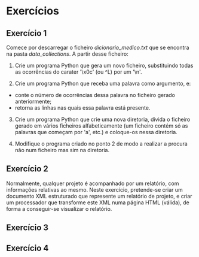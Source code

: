 # Exercícios


## Exercício 1

Comece por descarregar o ficheiro *dicionario_medico.txt* que se encontra na pasta *data_collections*.
A partir desse ficheiro:

1. Crie um programa Python que gera um novo ficheiro, substituindo todas as ocorrências do carater '\x0c' (ou ^L) por um '\n'.

2. Crie um programa Python que receba uma palavra como argumento, e: 
  - conte o número de ocorrências dessa palavra no ficheiro gerado anteriormente;
  - retorna as linhas nas quais essa palavra está presente.

3. Crie um programa Python que crie uma nova diretoria, divida o ficheiro gerado em vários ficheiros alfabeticamente (um ficheiro contém só as palavras que começam por 'a', etc.) e coloque-os nessa diretoria.

4. Modifique o programa criado no ponto 2 de modo a realizar a procura não num ficheiro mas sim na diretoria.


## Exercício 2
Normalmente, qualquer projeto é acompanhado por um relatório, com informações relativas ao mesmo.
Neste exercício, pretende-se criar um documento XML estruturado que represente um relatório de projeto, e criar um processador que transforme este XML numa página HTML (válida), de forma a conseguir-se visualizar o relatório.

## Exercício 3

## Exercício 4
